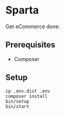 # Sparta
Get eCommerce done.

## Prerequisites
- Composer

## Setup

```
cp .env.dist .env
composer install
bin/setup
bin/start
```
